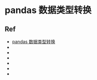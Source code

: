 

# pandas 数据类型转换






## Ref
* [pandas 数据类型转换](https://www.cnblogs.com/onemorepoint/p/9404753.html)
* []()
* []()
* []()
* []()
* []()
* []()

